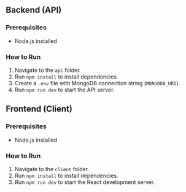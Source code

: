 

## Backend (API)

### Prerequisites
- Node.js installed

### How to Run
1. Navigate to the `api` folder.
2. Run `npm install` to install dependencies.
3. Create a `.env` file with MongoDB connection string (`MONGODB_URI`).
4. Run `npm run dev` to start the API server.

## Frontend (Client)

### Prerequisites
- Node.js installed

### How to Run
1. Navigate to the `client` folder.
2. Run `npm install` to install dependencies.
3. Run `npm run dev` to start the React development server.


